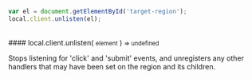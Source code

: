 ```javascript
var el = document.getElementById('target-region');
local.client.unlisten(el);
```

<br/>
#### local.client.unlisten( <small>element</small> ) <small>=> undefined</small>

Stops listening for 'click' and 'submit' events, and unregisters any other handlers that may have been set on the region and its children.